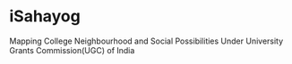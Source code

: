 # iSahayog
Mapping College Neighbourhood and Social Possibilities Under University Grants Commission(UGC) of India 
